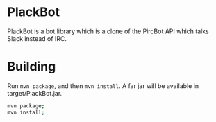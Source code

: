 # PlackBot

PlackBot is a bot library which is a clone of the PircBot API
which talks Slack instead of IRC.

# Building

Run `mvn package`, and then `mvn install`. A far jar will be available in
target/PlackBot.jar.

```sh
mvn package;
mvn install;

